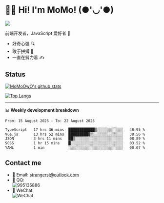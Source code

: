 # 👨‍🎓 Hi! I'm MoMo! (●'◡'●)

[![](https://img.shields.io/badge/-@MoMoOwO-%23181717?style=flat-square&logo=github)](https://github.com/MoMoOwO)

前端开发者，JavaScript 爱好者 💖
- 好奇心强 🔍
- 敢于拼搏 💪
- 一直在努力着 ✍

## Status

[![MoMoOwO's github stats](https://github-readme-stats.vercel.app/api?username=MoMoOwO&show_icons=true&theme=tokyonight)](https://github.com/MoMoOwO)

[![Top Langs](https://github-readme-stats.vercel.app/api/top-langs/?username=MoMoOwO&layout=compact&theme=tokyonight)](https://github.com/MoMoOwO)

---

📊 **Weekly development breakdown**

<!--START_SECTION:waka-->

```txt
From: 15 August 2025 - To: 22 August 2025

TypeScript   17 hrs 36 mins  ████████████▒░░░░░░░░░░░░   48.95 %
Vue.js       13 hrs 52 mins  █████████▓░░░░░░░░░░░░░░░   38.56 %
JSON         3 hrs 11 mins   ██▒░░░░░░░░░░░░░░░░░░░░░░   08.89 %
SCSS         1 hr 15 mins    █░░░░░░░░░░░░░░░░░░░░░░░░   03.52 %
YAML         1 min           ░░░░░░░░░░░░░░░░░░░░░░░░░   00.07 %
```

<!--END_SECTION:waka-->

## Contact me

- 📧 Email: strangersj@outlook.com
- 🐧 QQ:  
  ![995135886](https://i.loli.net/2020/11/27/Yx6eDSQi34Va5IA.jpg)
- 💭 WeChat:  
  ![WeChat](https://i.loli.net/2020/11/27/wWX6uVoIQqig5KP.jpg)
  

